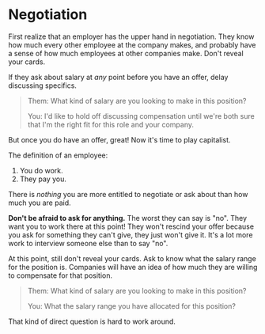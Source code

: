 # Negotiation

First realize that an employer has the upper hand in negotiation.
They know how much every other employee at the company makes, and probably have a sense of how much employees at other companies make.
Don't reveal your cards.

If they ask about salary at _any_ point before you have an offer, delay discussing specifics.

> Them: What kind of salary are you looking to make in this position?
>
> You: I'd like to hold off discussing compensation until we're both sure that I'm the right fit for this role and your company.

But once you do have an offer, great!
Now it's time to play capitalist.

The definition of an employee:

1. You do work.
1. They pay you.

There is _nothing_ you are more entitled to negotiate or ask about than how much you are paid.

**Don't be afraid to ask for anything.**
The worst they can say is "no".
They want you to work there at this point!
They won't rescind your offer because you ask for something they can't give, they just won't give it.
It's a lot more work to interview someone else than to say "no".

At this point, still don't reveal your cards.
Ask to know what the salary range for the position is.
Companies will have an idea of how much they are willing to compensate for that position.

> Them: What kind of salary are you looking to make in this position?
>
> You: What the salary range you have allocated for this position?

That kind of direct question is hard to work around.

